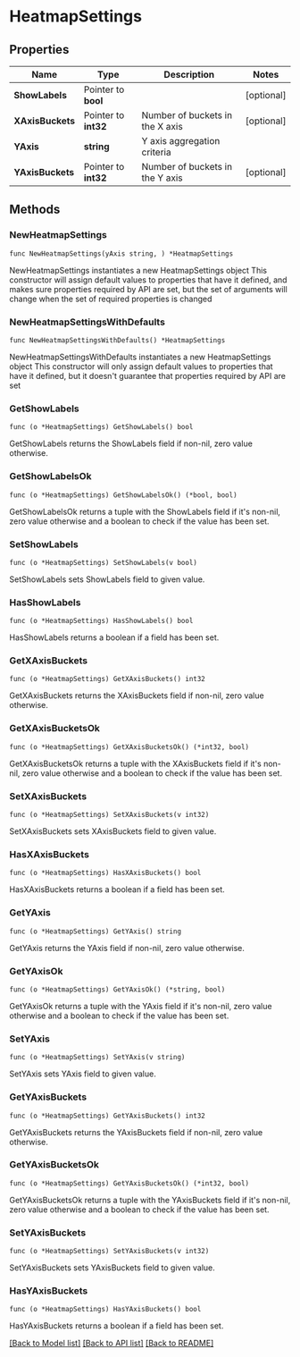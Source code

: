 # HeatmapSettings

## Properties

Name | Type | Description | Notes
------------ | ------------- | ------------- | -------------
**ShowLabels** | Pointer to **bool** |  | [optional] 
**XAxisBuckets** | Pointer to **int32** | Number of buckets in the X axis | [optional] 
**YAxis** | **string** | Y axis aggregation criteria | 
**YAxisBuckets** | Pointer to **int32** | Number of buckets in the Y axis | [optional] 

## Methods

### NewHeatmapSettings

`func NewHeatmapSettings(yAxis string, ) *HeatmapSettings`

NewHeatmapSettings instantiates a new HeatmapSettings object
This constructor will assign default values to properties that have it defined,
and makes sure properties required by API are set, but the set of arguments
will change when the set of required properties is changed

### NewHeatmapSettingsWithDefaults

`func NewHeatmapSettingsWithDefaults() *HeatmapSettings`

NewHeatmapSettingsWithDefaults instantiates a new HeatmapSettings object
This constructor will only assign default values to properties that have it defined,
but it doesn't guarantee that properties required by API are set

### GetShowLabels

`func (o *HeatmapSettings) GetShowLabels() bool`

GetShowLabels returns the ShowLabels field if non-nil, zero value otherwise.

### GetShowLabelsOk

`func (o *HeatmapSettings) GetShowLabelsOk() (*bool, bool)`

GetShowLabelsOk returns a tuple with the ShowLabels field if it's non-nil, zero value otherwise
and a boolean to check if the value has been set.

### SetShowLabels

`func (o *HeatmapSettings) SetShowLabels(v bool)`

SetShowLabels sets ShowLabels field to given value.

### HasShowLabels

`func (o *HeatmapSettings) HasShowLabels() bool`

HasShowLabels returns a boolean if a field has been set.

### GetXAxisBuckets

`func (o *HeatmapSettings) GetXAxisBuckets() int32`

GetXAxisBuckets returns the XAxisBuckets field if non-nil, zero value otherwise.

### GetXAxisBucketsOk

`func (o *HeatmapSettings) GetXAxisBucketsOk() (*int32, bool)`

GetXAxisBucketsOk returns a tuple with the XAxisBuckets field if it's non-nil, zero value otherwise
and a boolean to check if the value has been set.

### SetXAxisBuckets

`func (o *HeatmapSettings) SetXAxisBuckets(v int32)`

SetXAxisBuckets sets XAxisBuckets field to given value.

### HasXAxisBuckets

`func (o *HeatmapSettings) HasXAxisBuckets() bool`

HasXAxisBuckets returns a boolean if a field has been set.

### GetYAxis

`func (o *HeatmapSettings) GetYAxis() string`

GetYAxis returns the YAxis field if non-nil, zero value otherwise.

### GetYAxisOk

`func (o *HeatmapSettings) GetYAxisOk() (*string, bool)`

GetYAxisOk returns a tuple with the YAxis field if it's non-nil, zero value otherwise
and a boolean to check if the value has been set.

### SetYAxis

`func (o *HeatmapSettings) SetYAxis(v string)`

SetYAxis sets YAxis field to given value.


### GetYAxisBuckets

`func (o *HeatmapSettings) GetYAxisBuckets() int32`

GetYAxisBuckets returns the YAxisBuckets field if non-nil, zero value otherwise.

### GetYAxisBucketsOk

`func (o *HeatmapSettings) GetYAxisBucketsOk() (*int32, bool)`

GetYAxisBucketsOk returns a tuple with the YAxisBuckets field if it's non-nil, zero value otherwise
and a boolean to check if the value has been set.

### SetYAxisBuckets

`func (o *HeatmapSettings) SetYAxisBuckets(v int32)`

SetYAxisBuckets sets YAxisBuckets field to given value.

### HasYAxisBuckets

`func (o *HeatmapSettings) HasYAxisBuckets() bool`

HasYAxisBuckets returns a boolean if a field has been set.


[[Back to Model list]](../README.md#documentation-for-models) [[Back to API list]](../README.md#documentation-for-api-endpoints) [[Back to README]](../README.md)


